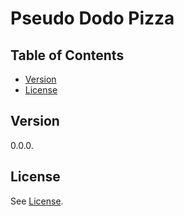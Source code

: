 # Pseudo Dodo Pizza

## Table of Contents
- [Version](#version)
- [License](#license)

## Version
0.0.0.

## License
See [License](LICENSE).

